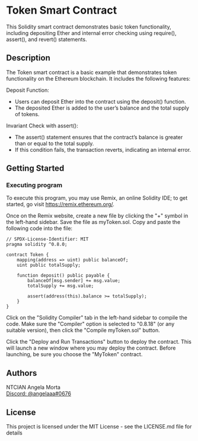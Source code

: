 # Token Smart Contract

This Solidity smart contract demonstrates basic token functionality, including depositing Ether and internal error checking using require(), assert(), and revert() statements.

## Description

The Token smart contract is a basic example that demonstrates token functionality on the Ethereum blockchain. It includes the following features:

Deposit Function:
- Users can deposit Ether into the contract using the deposit() function.
- The deposited Ether is added to the user’s balance and the total supply of tokens.

Invariant Check with assert():
- The assert() statement ensures that the contract’s balance is greater than or equal to the total supply.
- If this condition fails, the transaction reverts, indicating an internal error.

## Getting Started

### Executing program

To execute this program, you may use Remix, an online Solidity IDE; to get started, go visit https://remix.ethereum.org/.

Once on the Remix website, create a new file by clicking the "+" symbol in the left-hand sidebar. Save the file as myToken.sol. Copy and paste the following code into the file:

```solidity
// SPDX-License-Identifier: MIT
pragma solidity ^0.8.0;

contract Token {
    mapping(address => uint) public balanceOf;
    uint public totalSupply;

    function deposit() public payable {
        balanceOf[msg.sender] += msg.value;
        totalSupply += msg.value;

        assert(address(this).balance >= totalSupply);
    }
}
```

Click on the "Solidity Compiler" tab in the left-hand sidebar to compile the code. Make sure the "Compiler" option is selected to "0.8.18" (or any suitable version), then click the "Compile myToken.sol" button.

Click the "Deploy and Run Transactions" button to deploy the contract. This will launch a new window where you may deploy the contract. Before launching, be sure you choose the "MyToken" contract.


## Authors

NTCIAN Angela Morta
<br>
[Discord: @angelaaa#0676](https://discordapp.com/users/angelaaa#0676)

## License

This project is licensed under the MIT License - see the LICENSE.md file for details
